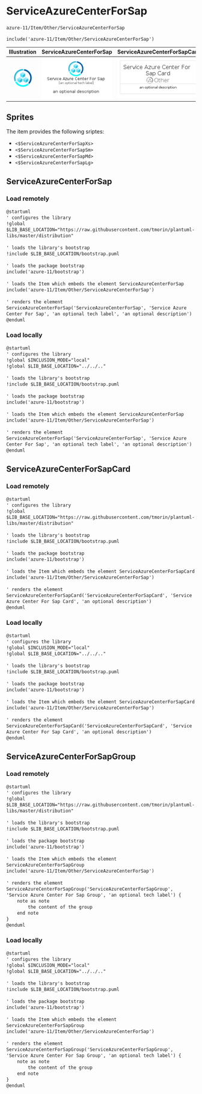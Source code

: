 # ServiceAzureCenterForSap


```text
azure-11/Item/Other/ServiceAzureCenterForSap
```

```text
include('azure-11/Item/Other/ServiceAzureCenterForSap')
```



| Illustration | ServiceAzureCenterForSap | ServiceAzureCenterForSapCard | ServiceAzureCenterForSapGroup |
| :---: | :---: | :---: | :---: |
| ![illustration for Illustration](../../../azure-11/Item/Other/ServiceAzureCenterForSap.png) | ![illustration for ServiceAzureCenterForSap](../../../azure-11/Item/Other/ServiceAzureCenterForSap.Local.png) | ![illustration for ServiceAzureCenterForSapCard](../../../azure-11/Item/Other/ServiceAzureCenterForSapCard.Local.png) | ![illustration for ServiceAzureCenterForSapGroup](../../../azure-11/Item/Other/ServiceAzureCenterForSapGroup.Local.png) |



## Sprites
The item provides the following sriptes:

- `<$ServiceAzureCenterForSapXs>`
- `<$ServiceAzureCenterForSapSm>`
- `<$ServiceAzureCenterForSapMd>`
- `<$ServiceAzureCenterForSapLg>`





## ServiceAzureCenterForSap

### Load remotely
```plantuml
@startuml
' configures the library
!global $LIB_BASE_LOCATION="https://raw.githubusercontent.com/tmorin/plantuml-libs/master/distribution"

' loads the library's bootstrap
!include $LIB_BASE_LOCATION/bootstrap.puml

' loads the package bootstrap
include('azure-11/bootstrap')

' loads the Item which embeds the element ServiceAzureCenterForSap
include('azure-11/Item/Other/ServiceAzureCenterForSap')

' renders the element
ServiceAzureCenterForSap('ServiceAzureCenterForSap', 'Service Azure Center For Sap', 'an optional tech label', 'an optional description')
@enduml
```

### Load locally
```plantuml
@startuml
' configures the library
!global $INCLUSION_MODE="local"
!global $LIB_BASE_LOCATION="../../.."

' loads the library's bootstrap
!include $LIB_BASE_LOCATION/bootstrap.puml

' loads the package bootstrap
include('azure-11/bootstrap')

' loads the Item which embeds the element ServiceAzureCenterForSap
include('azure-11/Item/Other/ServiceAzureCenterForSap')

' renders the element
ServiceAzureCenterForSap('ServiceAzureCenterForSap', 'Service Azure Center For Sap', 'an optional tech label', 'an optional description')
@enduml
```

## ServiceAzureCenterForSapCard

### Load remotely
```plantuml
@startuml
' configures the library
!global $LIB_BASE_LOCATION="https://raw.githubusercontent.com/tmorin/plantuml-libs/master/distribution"

' loads the library's bootstrap
!include $LIB_BASE_LOCATION/bootstrap.puml

' loads the package bootstrap
include('azure-11/bootstrap')

' loads the Item which embeds the element ServiceAzureCenterForSapCard
include('azure-11/Item/Other/ServiceAzureCenterForSap')

' renders the element
ServiceAzureCenterForSapCard('ServiceAzureCenterForSapCard', 'Service Azure Center For Sap Card', 'an optional description')
@enduml
```

### Load locally
```plantuml
@startuml
' configures the library
!global $INCLUSION_MODE="local"
!global $LIB_BASE_LOCATION="../../.."

' loads the library's bootstrap
!include $LIB_BASE_LOCATION/bootstrap.puml

' loads the package bootstrap
include('azure-11/bootstrap')

' loads the Item which embeds the element ServiceAzureCenterForSapCard
include('azure-11/Item/Other/ServiceAzureCenterForSap')

' renders the element
ServiceAzureCenterForSapCard('ServiceAzureCenterForSapCard', 'Service Azure Center For Sap Card', 'an optional description')
@enduml
```

## ServiceAzureCenterForSapGroup

### Load remotely
```plantuml
@startuml
' configures the library
!global $LIB_BASE_LOCATION="https://raw.githubusercontent.com/tmorin/plantuml-libs/master/distribution"

' loads the library's bootstrap
!include $LIB_BASE_LOCATION/bootstrap.puml

' loads the package bootstrap
include('azure-11/bootstrap')

' loads the Item which embeds the element ServiceAzureCenterForSapGroup
include('azure-11/Item/Other/ServiceAzureCenterForSap')

' renders the element
ServiceAzureCenterForSapGroup('ServiceAzureCenterForSapGroup', 'Service Azure Center For Sap Group', 'an optional tech label') {
    note as note
        the content of the group
    end note
}
@enduml
```

### Load locally
```plantuml
@startuml
' configures the library
!global $INCLUSION_MODE="local"
!global $LIB_BASE_LOCATION="../../.."

' loads the library's bootstrap
!include $LIB_BASE_LOCATION/bootstrap.puml

' loads the package bootstrap
include('azure-11/bootstrap')

' loads the Item which embeds the element ServiceAzureCenterForSapGroup
include('azure-11/Item/Other/ServiceAzureCenterForSap')

' renders the element
ServiceAzureCenterForSapGroup('ServiceAzureCenterForSapGroup', 'Service Azure Center For Sap Group', 'an optional tech label') {
    note as note
        the content of the group
    end note
}
@enduml
```

